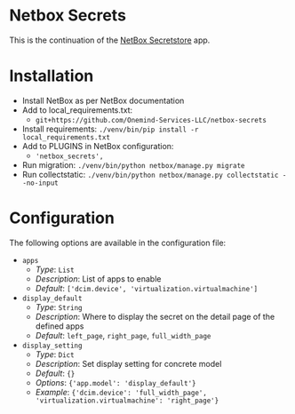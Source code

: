 # Netbox Secrets

This is the continuation of the [NetBox Secretstore](https://github.com/DanSheps/netbox-secretstore) app.

# Installation

* Install NetBox as per NetBox documentation
* Add to local_requirements.txt:
  * `git+https://github.com/Onemind-Services-LLC/netbox-secrets`
* Install requirements: `./venv/bin/pip install -r local_requirements.txt`
* Add to PLUGINS in NetBox configuration:
  * `'netbox_secrets',`
* Run migration: `./venv/bin/python netbox/manage.py migrate`
* Run collectstatic: `./venv/bin/python netbox/manage.py collectstatic --no-input`

# Configuration

The following options are available in the configuration file:

- `apps`
  - *Type*: `List`
  - *Description*: List of apps to enable
  - *Default*: `['dcim.device', 'virtualization.virtualmachine']`
- `display_default`
  - *Type*: `String`
  - *Description*: Where to display the secret on the detail page of the defined apps
  - *Default*: `left_page`, `right_page`, `full_width_page`
- `display_setting`
  - *Type*: `Dict`
  - *Description*: Set display setting for concrete model
  - *Default*: `{}`
  - *Options*: `{'app.model': 'display_default'}`
  - *Example*: `{'dcim.device': 'full_width_page', 'virtualization.virtualmachine': 'right_page'}`